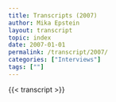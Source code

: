 ```yaml
---
title: Transcripts (2007)
author: Mika Epstein
layout: transcript
topic: index
date: 2007-01-01
permalink: /transcript/2007/
categories: ["Interviews"]
tags: [""]
---
```


{{< transcript >}}
